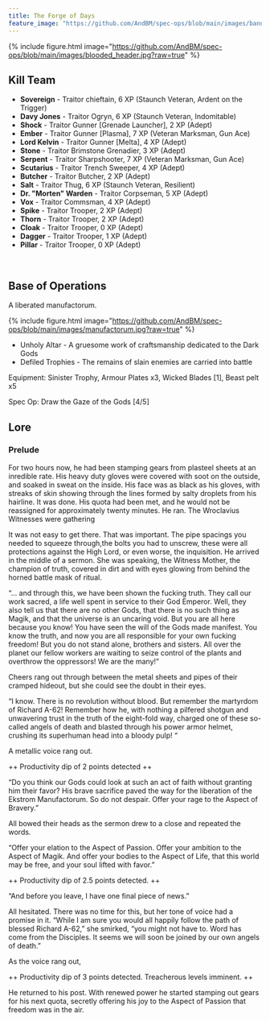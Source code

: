 ```yaml
---
title: The Forge of Days
feature_image: "https://github.com/AndBM/spec-ops/blob/main/images/banner_landscape.jpg?raw=true"
---
```


{% include figure.html image="https://github.com/AndBM/spec-ops/blob/main/images/blooded_header.jpg?raw=true" %}

## Kill Team

* **Sovereign** - Traitor chieftain, 6 XP (Staunch Veteran, Ardent on the Trigger)
* **Davy Jones** - Traitor Ogryn, 6 XP (Staunch Veteran, Indomitable)
* **Shock** - Traitor Gunner [Grenade Launcher], 2 XP (Adept)
* **Ember** - Traitor Gunner [Plasma], 7 XP (Veteran Marksman, Gun Ace)
* **Lord Kelvin** - Traitor Gunner [Melta], 4 XP (Adept)
* **Stone** - Traitor Brimstone Grenadier, 3 XP (Adept)
* **Serpent** - Traitor Sharpshooter, 7 XP (Veteran Marksman, Gun Ace)
* **Scutarius** - Traitor Trench Sweeper, 4 XP (Adept)
* **Butcher** - Traitor Butcher, 2 XP (Adept)
* **Salt** - Traitor Thug, 6 XP (Staunch Veteran, Resilient)
* **Dr. "Morten" Warden** - Traitor Corpseman, 5 XP (Adept)
* **Vox** - Traitor Commsman, 4 XP (Adept)
* **Spike** - Traitor Trooper, 2 XP (Adept)
* **Thorn** - Traitor Trooper, 2 XP (Adept)
* **Cloak** - Traitor Trooper, 0 XP (Adept)
* **Dagger** - Traitor Trooper, 1 XP (Adept)
* **Pillar** - Traitor Trooper, 0 XP (Adept)


<br>

## Base of Operations

A liberated manufactorum.

{% include figure.html image="https://github.com/AndBM/spec-ops/blob/main/images/manufactorum.jpg?raw=true" %}

* Unholy Altar - A gruesome work of craftsmanship dedicated to the Dark Gods
* Defiled Trophies - The remains of slain enemies are carried into battle

Equipment: Sinister Trophy, Armour Plates x3, Wicked Blades [1], Beast pelt x5

Spec Op: Draw the Gaze of the Gods [4/5]

## Lore

### Prelude
For two hours now, he had been stamping gears from plasteel sheets at an inredible rate. His heavy duty gloves were covered with soot on the outside, and soaked in sweat on the inside. His face was as black as his gloves, with streaks of skin showing through the lines formed by salty droplets from his hairline. It was done. His quota had been met, and he would not be reassigned for approximately twenty minutes. He ran. The Wroclavius Witnesses were gathering

It was not easy to get there. That was important. The pipe spacings you needed to squeeze through,the bolts you had to unscrew, these were all protections against the High Lord, or even worse, the inquisition. He arrived in the middle of a sermon. She was speaking, the Witness Mother, the champion of truth, covered in dirt and with eyes glowing from behind the horned battle mask of ritual.

“… and through this, we have been shown the fucking truth. They call our work sacred, a life well spent in service to their God Emperor. Well, they also tell us that there are no other Gods, that there is no such thing as Magik, and that the universe is an uncaring void. But you are all here because you know! You have seen the will of the Gods made manifest. You know the truth, and now you are all responsible for your own fucking freedom! But you do not stand alone, brothers and sisters. All over the planet our fellow workers are waiting to seize control of the plants and overthrow the oppressors! We are the many!”

Cheers rang out through between the metal sheets and pipes of their cramped hideout, but she could see the doubt in their eyes.

“I know. There is no revolution without blood. But remember the martyrdom of Richard A-62! Remember how he, with nothing a pilfered shotgun and unwavering trust in the truth of the eight-fold way, charged one of these so-called angels of death and blasted through his power armor helmet, crushing its superhuman head into a bloody pulp! “ 

A metallic voice rang out.

++ Productivity dip of 2 points detected ++

“Do you think our Gods could look at such an act of faith without granting him their favor? His brave sacrifice paved the way for the liberation of the Ekstrom Manufactorum. So do not despair. Offer your rage to the Aspect of Bravery.”

All bowed their heads as the sermon drew to a close and repeated the words.

“Offer your elation to the Aspect of Passion. Offer your ambition to the Aspect of Magik. And offer your bodies to the Aspect of Life, that this world may be free, and your soul lifted with favor.”

++ Productivity dip of 2.5 points detected. ++

“And before you leave, I have one final piece of news.”

All hesitated. There was no time for this, but her tone of voice had a promise in it. “While I am sure you would all happily follow the path of blessed Richard A-62,” she smirked, “you might not have to. Word has come from the Disciples. It seems we will soon be joined by our own angels of death.”

As the voice rang out, 

++ Productivity dip of 3 points detected. Treacherous levels imminent. ++

He returned to his post. With renewed power he started stamping out gears for his next quota, secretly offering his joy to the Aspect of Passion that freedom was in the air.


